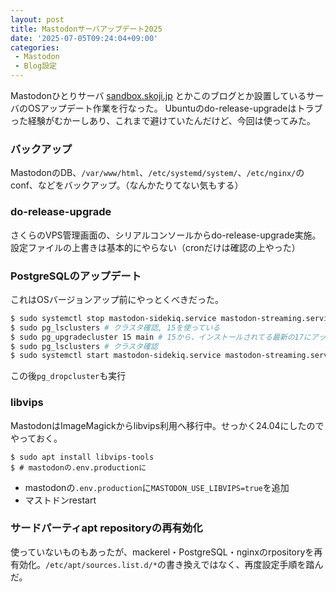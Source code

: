 ```yaml
---
layout: post
title: Mastodonサーバアップデート2025
date: '2025-07-05T09:24:04+09:00'
categories:
 - Mastodon
 - Blog設定
---
```


Mastodonひとりサーバ [sandbox.skoji.jp](https://sandbox.skoji.jp) とかこのブログとか設置しているサーバのOSアップデート作業を行なった。
Ubuntuのdo-release-upgradeはトラブった経験がむかーしあり、これまで避けていたんだけど、今回は使ってみた。

### バックアップ

MastodonのDB、`/var/www/html`、`/etc/systemd/system/`、`/etc/nginx/`のconf、などをバックアップ。（なんかたりてない気もする）

### do-release-upgrade

さくらのVPS管理画面の、シリアルコンソールからdo-release-upgrade実施。設定ファイルの上書きは基本的にやらない（cronだけは確認の上やった）

### PostgreSQLのアップデート

これはOSバージョンアップ前にやっとくべきだった。

```sh
$ sudo systemctl stop mastodon-sidekiq.service mastodon-streaming.service mastodon-web.service # Mastodon止める
$ sudo pg_lsclusters # クラスタ確認, 15を使っている
$ sudo pg_upgradecluster 15 main # 15から、インストールされてる最新の17にアップグレード
$ sudo pg_lsclusters # クラスタ確認
$ sudo systemctl start mastodon-sidekiq.service mastodon-streaming.service mastodon-web.service # Mastodon開始
```

この後`pg_dropcluster`も実行

### libvips

MastodonはImageMagickからlibvips利用へ移行中。せっかく24.04にしたのでやっておく。

```
$ sudo apt install libvips-tools
$ # mastodonの.env.productionに
```

* mastodonの`.env.production`に`MASTODON_USE_LIBVIPS=true`を追加
* マストドンrestart

### サードパーティapt repositoryの再有効化

使っていないものもあったが、mackerel・PostgreSQL・nginxのrpositoryを再有効化。`/etc/apt/sources.list.d/*`の書き換えではなく、再度設定手順を踏んだ。

